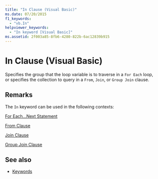 ```yaml
---
title: "In Clause (Visual Basic)"
ms.date: 07/20/2015
f1_keywords: 
  - "vb.In"
helpviewer_keywords: 
  - "In keyword [Visual Basic]"
ms.assetid: 2f003a85-8fb6-4280-822b-6ac12839b915
---
```

# In Clause (Visual Basic)
Specifies the group that the loop variable is to traverse in a `For Each` loop, or specifies the collection to query in a `From`, `Join`, or `Group Join` clause.  
  
## Remarks  
 The `In` keyword can be used in the following contexts:  
  
 [For Each...Next Statement](../../../visual-basic/language-reference/statements/for-each-next-statement.md)  
  
 [From Clause](../../../visual-basic/language-reference/queries/from-clause.md)  
  
 [Join Clause](../../../visual-basic/language-reference/queries/join-clause.md)  
  
 [Group Join Clause](../../../visual-basic/language-reference/queries/group-join-clause.md)  
  
## See also

- [Keywords](../../../visual-basic/language-reference/keywords/index.md)
